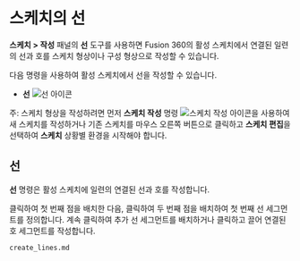스케치의 선
======

**스케치 > 작성** 패널의 **선** 도구를 사용하면 Fusion 360의 활성 스케치에서 연결된 일련의 선과 호를 스케치 형상이나 구성 형상으로 작성할 수 있습니다.

다음 명령을 사용하여 활성 스케치에서 선을 작성할 수 있습니다.

*   **선** ![선 아이콘](https://help.autodesk.com/cloudhelp/KOR/Fusion-Sketch/images/icon/skt/polyline.png)

주: 스케치 형상을 작성하려면 먼저 **스케치 작성** 명령 ![스케치 작성 아이콘](https://help.autodesk.com/cloudhelp/KOR/Fusion-Sketch/images/icon/skt/create.png)을 사용하여 새 스케치를 작성하거나 기존 스케치를 마우스 오른쪽 버튼으로 클릭하고 **스케치 편집**을 선택하여 **스케치** 상황별 환경을 시작해야 합니다.

선
-

**선** 명령은 활성 스케치에 일련의 연결된 선과 호를 작성합니다.

클릭하여 첫 번째 점을 배치한 다음, 클릭하여 두 번째 점을 배치하여 첫 번째 선 세그먼트를 정의합니다. 계속 클릭하여 추가 선 세그먼트를 배치하거나 클릭하고 끌어 연결된 호 세그먼트를 작성합니다.

```{toctree}
create_lines.md
```